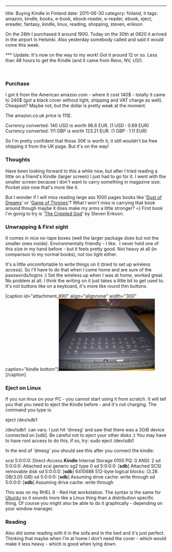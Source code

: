 ---
title: Buying Kindle in Finland
date: 2011-06-30
category: finland, it
tags: amazon, kindle, books, e-book, ebook-reader, e-reader, ebook, eject, ereader, fantasy, kindle, linux, reading, shopping, steven, erikson

On the 28th I purchased it around 1900. Today on the 30th at 0820 it arrived in the airport in Helsinki. Also yesterday somebody called and said it would come this week.

\*\*\* Update: It's now on the way to my work! Got it around 12 or so. Less than 48 hours to get the Kindle (and it came from Reno, NV, US!).

 

### Purchase

I got it from the American amazon.com - where it cost 140$ - totally it came to 240$ (got a black cover without light, shipping and VAT charge as well). Cheapest? Maybe not, but the dollar is pretty weak at the moment.

The amazon.co.uk price is 111£.

﻿Currency converted: 140 USD is worth 96.6 EUR. (1 USD : 0.69 EUR) Currency converted: 111 GBP is worth 123.21 EUR. (1 GBP : 1.11 EUR)

So I'm pretty confident that those 30€ is worth it, it still wouldn't be free shipping it from the UK page. But it's on the way!

### Thoughts

﻿Have been looking forward to this a while now, but after I tried reading a little on a friend's Kindle (larger screen) I just had to go for it. I went with the smaller screen because I don't want to carry something in magazine size. Pocket size now that's more like it.

But I wonder if I will miss reading large ass 1000 pages books like '[Dust of Dreams](http://www.guldmyr.com/fantasy-book-review-steven-erikson-dust-of-dreams/ "on guldmyr.com")' or '[Game of Thrones](http://www.guldmyr.com/fantasy-book-review-george-r-r-martin-a-game-of-thrones/ "on guldmyr.com")'? What I won't miss is carrying that book around though maybe it does make my arms a little stronger? =) First book I'm going to try is '[The Crippled God](http://en.wikipedia.org/wiki/The_Crippled_God_(novel) "on wikipedia")' by Steven Erikson.

### Unwrapping & First sight

It comes in nice no-tape boxes (well the larger package does but not the smaller ones inside). Environmentally friendly - I like.  I never held one of this size in my hand before - but it feels pretty good. Not heavy at all (in comparison to my normal books), not too light either.

﻿It's a little uncomfortable to write things on it (tried to set up wireless access). So I'll have to do that when I come home and are sure of the passwords/logins :) Set the wireless up when I was at home, worked great. No problem at all. I think the writing on it just takes a little bit to get used to. It's not buttons like on a keyboard, it's more like round thin buttons.

\[caption id="attachment\_890" align="alignnone" width="300" caption="kindle bottom"\][![kindle bottom](images/kindle_bottom-300x225.jpg "kindle_bottom")](http://www.guldmyr.com/wp-content/uploads/kindle_bottom.jpg)\[/caption\]

### Eject on Linux

If you run linux on your PC - you cannot start using it from scratch. It will tell you that you need to eject the Kindle before - and it's not charging. The command you type is:

eject /dev/sdb1

/dev/sdb1  can vary. I just hit 'dmesg' and saw that there was a 3GiB device connected on \[sdb\]. Be careful not to eject your other disks :) You may have to have root access to do this, if so, try: sudo eject /dev/sdb1

﻿﻿In the end of 'dmesg' you should see this after you connect the kindle:

scsi 5:0:0:0: Direct-Access **Kindle** Internal Storage 0100 PQ: 0 ANSI: 2 sd 5:0:0:0: Attached scsi generic sg2 type 0 sd 5:0:0:0: \[**sdb**\] Attached SCSI removable disk sd 5:0:0:0: \[**sdb**\] 6410688 512-byte logical blocks: (3.28 GB/3.05 GiB) sd 5:0:0:0: \[**sdb**\] Assuming drive cache: write through sd 5:0:0:0: \[**sdb**\] Assuming drive cache: write through

This was on my RHEL 6 - Red Hat workstation. The syntax is the same for [Ubuntu](http://iamyouruser.blogspot.com/2009/03/ubuntu-eject-kindle.html "on ubuntu") so it sounds more like a Linux thing than a distribution specific thing. Of course you might also be able to do it graphically - depending on your window manager.

### Reading

Also did some reading with it in the sofa and in the bed and it's just perfect. Thinking that maybe when I'm at home I don't need the cover - which would make it less heavy - which is good when lying down.
